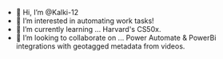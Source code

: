 - 👋 Hi, I’m @Kalki-12
- 👀 I’m interested in automating work tasks!
- 🌱 I’m currently learning ... Harvard's CS50x. 
- 💞️ I’m looking to collaborate on ... Power Automate & PowerBi integrations with geotagged metadata from videos.


<!---
Kalki-12/Kalki-12 is a ✨ special ✨ repository because its `README.md` (this file) appears on your GitHub profile.
You can click the Preview link to take a look at your changes.
--->
